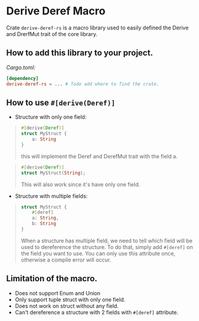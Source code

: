 # Derive Deref Macro

Crate `derive-deref-rs` is a macro library used to easily defined the Derive and DrerfMut trait of the core library.

## How to add this library to your project.
*Cargo.toml:*
```toml
[dependency]
derive-deref-rs = ... # Todo add where to find the crate.
```
## How to use `#[derive(Deref)]`

- Structure with only one field:
> ```rust
> #[derive(Deref)]
> struct MyStruct {
>     a: String
> }
> ```
> this will implement the Deref and DerefMut trait with the field a.

> ```rust
> #[derive(Deref)]
> struct MyStruct(String);
> ```
> This will also work since it's have only one field.

- Structure with multiple fields:
> ```rust
> struct MyStruct {
>     #[deref]
>     a: String,
>     b: String
> }
> ```
> When a structure has multiple field, we need to tell which field will be used to dereference the structure. To do that, simply add `#[deref]` on the field you want to use. You can only use this attribute once, otherwise a compile error will occur.


## Limitation of the macro.
- Does not support Enum and Union
- Only support tuple struct with only one field.
- Does not work on struct without any field.
- Can't dereference a structure with 2 fields with `#[deref]` attribute.

